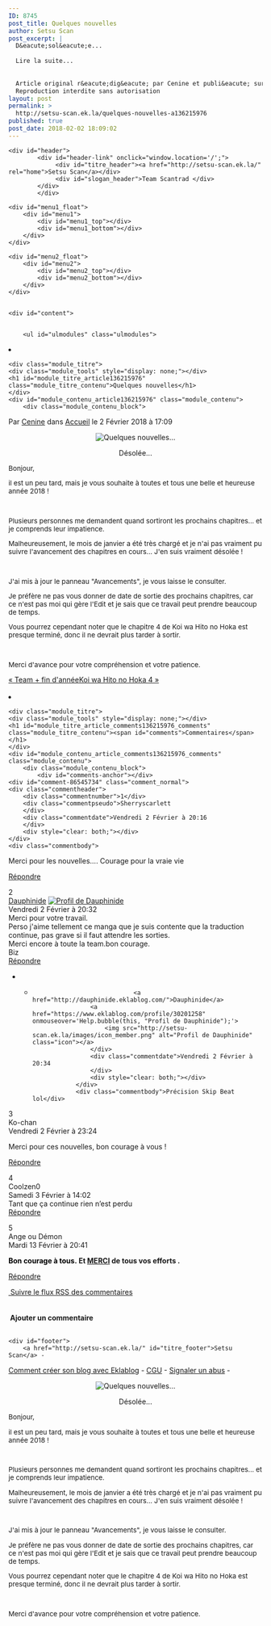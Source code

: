 ```yaml
---
ID: 8745
post_title: Quelques nouvelles
author: Setsu Scan
post_excerpt: |
  D&eacute;sol&eacute;e...
  
  Lire la suite...
  
  
  Article original r&eacute;dig&eacute; par Cenine et publi&eacute; sur Setsu Scan
  Reproduction interdite sans autorisation
layout: post
permalink: >
  http://setsu-scan.ek.la/quelques-nouvelles-a136215976
published: true
post_date: 2018-02-02 18:09:02
---
```

<div class="feedwordpress-gaffer-full-text"><div id="top"></div>
<div id="body">

<div id="background">

	<div id="header">
            <div id="header-link" onclick="window.location='/';">
                 <div id="titre_header"><a href="http://setsu-scan.ek.la/" rel="home">Setsu Scan</a></div>
                 <div id="slogan_header">Team Scantrad </div>
            </div>
			</div>
	
	<div id="menu1_float">
		<div id="menu1">
			<div id="menu1_top"></div>
			<div id="menu1_bottom"></div>
		</div>
	</div>
	
	<div id="menu2_float">
		<div id="menu2">
			<div id="menu2_top"></div>
			<div id="menu2_bottom"></div>
		</div>
	</div>


	<div id="content">

        
        <ul id="ulmodules" class="ulmodules">
<li id="module_article136215976">
	
	<div class="module_titre">
	<div class="module_tools" style="display: none;"></div>
	<h1 id="module_titre_article136215976" class="module_titre_contenu">Quelques nouvelles</h1>
	</div>
	<div id="module_contenu_article136215976" class="module_contenu">
		<div class="module_contenu_block">
			
<div class="article_info">
Par <a href="https://www.eklablog.com/profile/30159660">Cenine</a> dans <a href="http://setsu-scan.ek.la/accueil-c28666972">Accueil</a> le <span class="article_info_date">2 Février 2018 à 17:09</span>
</div>
<div class="article_text">
<p style="text-align: center;"><img src="http://ekladata.com/JPYhzNgEczrvaqj1ZRIam_rEni8@150x324.jpg" alt="Quelques nouvelles..."></p>
<p style="text-align: center;">Désolée...</p>
<p style="font-size: 13.3333px;">Bonjour,</p>
<p style="font-size: 13.3333px;">il est un peu tard, mais je vous souhaite à toutes et tous une belle et heureuse année 2018 !</p>
<p style="font-size: 13.3333px;"> </p>
<p style="font-size: 13.3333px;">Plusieurs personnes me demandent quand sortiront les prochains chapitres... et je comprends leur impatience.</p>
<p style="font-size: 13.3333px;">Malheureusement, le mois de janvier a été très chargé et je n'ai pas vraiment pu suivre l'avancement des chapitres en cours... J'en suis vraiment désolée !</p>
<p style="font-size: 13.3333px;"> </p>
<p style="font-size: 13.3333px;">J'ai mis à jour le panneau "Avancements", je vous laisse le consulter.</p>
<p style="font-size: 13.3333px;">Je préfère ne pas vous donner de date de sortie des prochains chapitres, car ce n'est pas moi qui gère l'Edit et je sais que ce travail peut prendre beaucoup de temps.</p>
<p style="font-size: 13.3333px;">Vous pourrez cependant noter que le chapitre 4 de Koi wa Hito no Hoka est presque terminé, donc il ne devrait plus tarder à sortir.</p>
<p style="font-size: 13.3333px;"> </p>
<p style="font-size: 13.3333px;">Merci d'avance pour votre compréhension et votre patience. </p>
</div>
<div class="article_nextprev">
<span class="article_prev"><a href="http://setsu-scan.ek.la/team-fin-d-annee-a135272562">« Team + fin d'année</a></span><span class="article_next"><a href="http://setsu-scan.ek.la/koi-wa-hito-no-hoka-4-a137357084">Koi wa Hito no Hoka 4 »</a></span>
</div>
<br>
</div>
</div>
	<div class="module_bottom"></div>
</li>
<li id="module_article_comments136215976_comments">
	
	<div class="module_titre">
	<div class="module_tools" style="display: none;"></div>
	<h1 id="module_titre_article_comments136215976_comments" class="module_titre_contenu"><span id="comments">Commentaires</span></h1>
	</div>
	<div id="module_contenu_article_comments136215976_comments" class="module_contenu">
		<div class="module_contenu_block">
			<div id="comments-anchor"></div>
	<div id="comment-86545734" class="comment_normal">
	<div class="commentheader">
		<div class="commentnumber">1</div>
		<div class="commentpseudo">Sherryscarlett
		</div>
		<div class="commentdate">Vendredi 2 Février à 20:16
		</div>
		<div style="clear: both;"></div>
	</div>
	<div class="commentbody">
<p>Merci pour les nouvelles.... Courage pour la vraie vie </p>
<div class="comment-reply"><a href="http://setsu-scan.ek.la/quelques-nouvelles-a136215976?reply_comm=86545734#reply-form-86545734">Répondre</a></div>
					<ul class="block-reply"></ul>
<div style="clear: both;"></div>
	</div>
	</div>
	<div id="comment-86545982" class="comment_normal">
	<div class="commentheader">
		<div class="commentnumber">2</div>
		<div class="commentpseudo">
			<a href="http://dauphinide.eklablog.com/">Dauphinide</a>
			<a href="https://www.eklablog.com/profile/30201258" onmouseover='Help.bubble(this, "Profil de Dauphinide");'>
				<img src="http://setsu-scan.ek.la/images/icon_member.png" alt="Profil de Dauphinide" class="icon"></a>
		</div>
		<div class="commentdate">Vendredi 2 Février à 20:32
		</div>
		<div style="clear: both;"></div>
	</div>
	<div class="commentbody">Merci pour votre travail.<br>Perso j'aime tellement ce manga que je suis contente que la traduction continue, pas grave si il faut attendre les sorties.<br>Merci encore à toute la team.bon courage.<br>Biz<div class="comment-reply"><a href="http://setsu-scan.ek.la/quelques-nouvelles-a136215976?reply_comm=86545982#reply-form-86545982">Répondre</a></div>
					<ul class="block-reply">
<li><ul id="replies-86545982" class="replies">
<li class="reply comment_normal" id="comment-86546012">
				            <div class="commentheader">
								<div class="commentpseudo">
						
								<a href="http://dauphinide.eklablog.com/">Dauphinide</a>
					<a href="https://www.eklablog.com/profile/30201258" onmouseover='Help.bubble(this, "Profil de Dauphinide");'>
						<img src="http://setsu-scan.ek.la/images/icon_member.png" alt="Profil de Dauphinide" class="icon"></a>
					</div>
					<div class="commentdate">Vendredi 2 Février à 20:34
					</div>
					<div style="clear: both;"></div>
				</div>
				<div class="commentbody">Précision Skip Beat lol</div>
</li>
							</ul></li>
					</ul>
<div style="clear: both;"></div>
	</div>
	</div>
	<div id="comment-86547872" class="comment_normal">
	<div class="commentheader">
		<div class="commentnumber">3</div>
		<div class="commentpseudo">Ko-chan
		</div>
		<div class="commentdate">Vendredi 2 Février à 23:24
		</div>
		<div style="clear: both;"></div>
	</div>
	<div class="commentbody">
<p>Merci pour ces nouvelles, bon courage à vous ! </p>
<div class="comment-reply"><a href="http://setsu-scan.ek.la/quelques-nouvelles-a136215976?reply_comm=86547872#reply-form-86547872">Répondre</a></div>
					<ul class="block-reply"></ul>
<div style="clear: both;"></div>
	</div>
	</div>
	<div id="comment-86554900" class="comment_normal">
	<div class="commentheader">
		<div class="commentnumber">4</div>
		<div class="commentpseudo">Coolzen0
		</div>
		<div class="commentdate">Samedi 3 Février à 14:02
		</div>
		<div style="clear: both;"></div>
	</div>
	<div class="commentbody">Tant que ça continue rien n’est perdu <div class="comment-reply"><a href="http://setsu-scan.ek.la/quelques-nouvelles-a136215976?reply_comm=86554900#reply-form-86554900">Répondre</a></div>
					<ul class="block-reply"></ul>
<div style="clear: both;"></div>
	</div>
	</div>
	<div id="comment-86705620" class="comment_normal">
	<div class="commentheader">
		<div class="commentnumber">5</div>
		<div class="commentpseudo">Ange ou Démon
		</div>
		<div class="commentdate">Mardi 13 Février à 20:41
		</div>
		<div style="clear: both;"></div>
	</div>
	<div class="commentbody">
<p><span style="color: #000000;"><strong>Bon courage à tous. </strong></span><strong>Et <span style="text-decoration: underline;">MERCI</span> de tous vos efforts .</strong></p>
<div class="comment-reply"><a href="http://setsu-scan.ek.la/quelques-nouvelles-a136215976?reply_comm=86705620#reply-form-86705620">Répondre</a></div>
					<ul class="block-reply"></ul>
<div style="clear: both;"></div>
	</div>
	</div>
<a href="http://setsu-scan.ek.la/rss/28666972-136215976-quelques-nouvelles/comments/" rel="nofollow"><img src="http://setsu-scan.ek.la/images/icon_rss.png" alt="" class="icon"> Suivre le flux RSS des commentaires</a><br><br><br><strong><img src="http://setsu-scan.ek.la/images/icon_comment_add.png" alt="" class="icon"> Ajouter un commentaire</strong>
		<br><br>
		</div>
</div>
	<div class="module_bottom"></div>
</li>
</ul>
</div>


	<div id="footer">
		<a href="http://setsu-scan.ek.la/" id="titre_footer">Setsu Scan</a> -
<a href="https://www.eklablog.com/">Comment créer son blog avec Eklablog</a> -
<a href="http://www.eklablog.com/conditions-generales-d-utilisation-p9652" rel="nofollow">CGU</a> -
<a href="https://www.eklablog.com/support" rel="nofollow">Signaler un abus</a> -
	</div>


</div>

</div>
<div id="menubarabsolute">

<div id="menubar_show" style="display: none;" onclick="MenuBar.show();">
</div>

<div id="menubar" style="display: none;">

<table cellpadding="0" cellspacing="0"><tr>
<td id="menubar_hide" onclick="MenuBar.hide();">
	</td>

	<td id="menubar_logo">
		<a href="http://www.eklablog.com/" title="Créer un blog gratuit avec EklaBlog"><img src="http://setsu-scan.ek.la/images/menubar/logo.png"></a>
	</td>

	
	<td id="menubar_signin">
		
	</td>

	

	

	
</tr></table>
<div id="menubar_info">
	 
</div>

</div>

</div><p style="text-align: center;"><img src="http://ekladata.com/JPYhzNgEczrvaqj1ZRIam_rEni8@150x324.jpg" alt="Quelques nouvelles..."></p>
<p style="text-align: center;">Désolée...</p>
<p style="font-size: 13.3333px;">Bonjour,</p>
<p style="font-size: 13.3333px;">il est un peu tard, mais je vous souhaite à toutes et tous une belle et heureuse année 2018 !</p>
<p style="font-size: 13.3333px;"> </p>
<p style="font-size: 13.3333px;">Plusieurs personnes me demandent quand sortiront les prochains chapitres... et je comprends leur impatience.</p>
<p style="font-size: 13.3333px;">Malheureusement, le mois de janvier a été très chargé et je n'ai pas vraiment pu suivre l'avancement des chapitres en cours... J'en suis vraiment désolée !</p>
<p style="font-size: 13.3333px;"> </p>
<p style="font-size: 13.3333px;">J'ai mis à jour le panneau "Avancements", je vous laisse le consulter.</p>
<p style="font-size: 13.3333px;">Je préfère ne pas vous donner de date de sortie des prochains chapitres, car ce n'est pas moi qui gère l'Edit et je sais que ce travail peut prendre beaucoup de temps.</p>
<p style="font-size: 13.3333px;">Vous pourrez cependant noter que le chapitre 4 de Koi wa Hito no Hoka est presque terminé, donc il ne devrait plus tarder à sortir.</p>
<p style="font-size: 13.3333px;"> </p>
<p style="font-size: 13.3333px;">Merci d'avance pour votre compréhension et votre patience. </p></div>